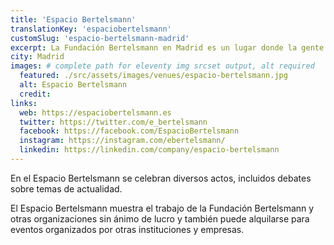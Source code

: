 ```yaml
---
title: 'Espacio Bertelsmann'
translationKey: 'espaciobertelsmann'
customSlug: 'espacio-bertelsmann-madrid'
excerpt: La Fundación Bertelsmann en Madrid es un lugar donde la gente se reúne, aprende y busca soluciones innovadoras para promover un cambio social positivo.
city: Madrid
images: # complete path for eleventy img srcset output, alt required
  featured: ./src/assets/images/venues/espacio-bertelsmann.jpg
  alt: Espacio Bertelsmann
  credit:
links:
  web: https://espaciobertelsmann.es
  twitter: https://twitter.com/e_bertelsmann
  facebook: https://facebook.com/EspacioBertelsmann
  instagram: https://instagram.com/ebertelsmann/
  linkedin: https://linkedin.com/company/espacio-bertelsmann
---
```


En el Espacio Bertelsmann se celebran diversos actos, incluidos debates sobre temas de actualidad.

El Espacio Bertelsmann muestra el trabajo de la Fundación Bertelsmann y otras organizaciones sin ánimo de lucro y también puede alquilarse para eventos organizados por otras instituciones y empresas.
